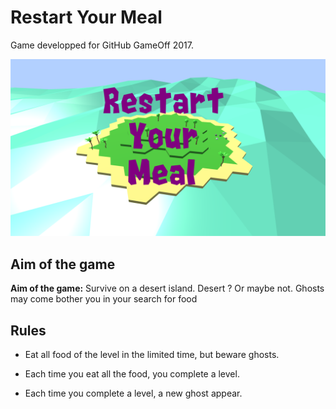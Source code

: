 # Restart Your Meal

Game developped for GitHub GameOff 2017.

![SplashScreenImage](Media/SplashScreen-Island_1920x1080.png)

## Aim of the game

**Aim of the game:** Survive on a desert island. Desert ? Or maybe not. Ghosts may come bother you in your search for food


## Rules

- Eat all food of the level in the limited time, but beware ghosts.

- Each time you eat all the food, you complete a level.

- Each time you complete a level, a new ghost appear.
